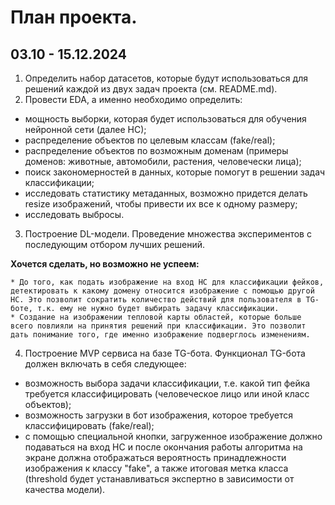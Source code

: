 # План проекта.
## 03.10 - 15.12.2024
1. Определить набор датасетов, которые будут использоваться для решений каждой из двух задач проекта (см. README.md).
2. Провести EDA, а именно необходимо определить: 
* мощность выборки, которая будет использоваться для обучения нейронной сети (далее НС);
* распределение объектов по целевым классам (fake/real);
* распределение объектов по возможным доменам (примеры доменов: животные, автомобили, растения, человечески лица);
* поиск закономерностей в данных, которые помогут в решении задач классификации;
* исследовать статистику метаданных, возможно придется делать resize изображений, чтобы привести их все к одному размеру;
* исследовать выбросы.
3. Построение DL-модели. Проведение множества экспериментов с последующим отбором лучших решений.

**Хочется сделать, но возможно не успеем:**

    * До того, как подать изображение на вход НС для классификации фейков, детектировать к какому домену относится изображение с помощью другой НС. Это позволит сократить количество действий для пользователя в TG-боте, т.к. ему не нужно будет выбирать задачу классификации.
    * Создание на изображении тепловой карты областей, которые больше всего повлияли на принятия решений при классификации. Это позволит дать понимание того, где именно изображение подверглось изменениям.
4. Построение MVP сервиса на базе TG-бота. Функционал TG-бота должен включать в себя следующее:
* возможность выбора задачи классификации, т.е. какой тип фейка требуется классифицировать (человеческое лицо или иной класс объектов);
* возможность загрузки в бот изображения, которое требуется классифицировать (fake/real);
* с помощью специальной кнопки, загруженное изображение должно подаваться на вход НС и после окончания работы алгоритма на экране должна отображаться вероятность принадлежности изображения к классу "fake", а также итоговая метка класса (threshold будет устанавливаться экспертно в зависимости от качества модели).